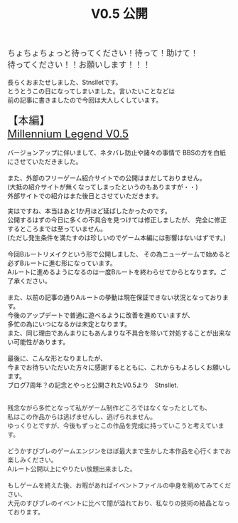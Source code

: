 ﻿---
layout: post
title: V0.5 公開
---
<span style="font-size:large;"><span style="color:#333">
ちょちょちょっと待ってください！待って！助けて！<br/>
待ってください！！お願いします！！！</span></span><br/><br/>
長らくおまたせしました、Stnslletです。<br/>
とうとうこの日になってしまいました。言いたいことなどは<br/>
前の記事に書きましたので今回は大人しくしています。<br/><br/>
<span style="font-size:x-large;">【本編】</span><br/>
<span style="font-size:x-large;"><a href="https://ux.getuploader.com/millenniumlegend/download/40" target="_blank" title="Millennium Legend V.0.5">Millennium Legend V0.5</a></span><br/><br/>
バージョンアップに伴いまして、ネタバレ防止や諸々の事情で
BBSの方を白紙にさせていただきました。<br/><br/>
また、外部のフリーゲーム紹介サイトでの公開はまだしておりません。<br/>
(大抵の紹介サイトが無くなってしまったというのもありますが・・)<br/>
外部サイトでの紹介はまた後日とさせていただきます。<br/>

実はですね、本当はあと1か月ほど延ばしたかったのです。<br/>
公開するはずの今日に多くの不具合を見つけては修正しましたが、
完全に修正するところまでは至っていません。<br/>
(ただし発生条件を満たすのは珍しいのでゲーム本編には影響はないはずです。)<br/><br/>
今回Bルートリメイクという形で公開しました、
その為ニューゲームで始めると必ずBルートに進む形になっています。<br/>
Aルートに進めるようになるのは一度Bルートを終わらせてからとなります。ご了承ください。<br/><br/>
また、以前の記事の通りAルートの挙動は現在保証できない状況となっております。<br/>
今後のアップデートで普通に遊べるように改善を進めていますが、<br/>多忙の為にいつになるかは未定となります。<br/>
また、同じ理由であんまりにもあんまりな不具合を除いて対処することが出来ない可能性があります。<br/><br/>
最後に、こんな形となりましたが、<br/>
今までお待ちいただいた方々に感謝するとともに、これからもよろしくお願いします。<br/>
ブログ7周年？の記念とやっと公開されたV0.5より　Stnsllet.
<br/><br/>

<span style="color:#333">
残念ながら多忙となって私がゲーム制作どころではなくなったとしても、<br/>
私はこの作品からは逃げませんし、逃げられません。<br/>
ゆっくりとですが、今後もずっとこの作品を完成に持っていこうと考えています。<br/><br/>
どうかすぴブレのゲームエンジンをほぼ最大まで生かした本作品を心行くまでお楽しみください。<br/>
Aルート公開以上にやりたい放題出来ました。<br/><br/>
もしゲームを終えた後、お暇があればイベントファイルの中身を眺めてみてください、<br/>
大元のすぴブレのイベントに比べて闇が溢れており、私なりの技術の結晶となっております。<br/>
</span>